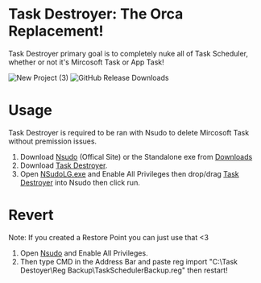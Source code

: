 # Task Destroyer: The Orca Replacement!
Task Destroyer primary goal is to completely nuke all of Task Scheduler, whether or not it's Mircosoft Task or App Task!

![New Project (3)](https://github.com/user-attachments/assets/7b18f20a-ed6f-42fc-9a28-2a8f6c1a5c94)
![GitHub Release Downloads](https://img.shields.io/github/downloads/QuakedK/Task-Destroyer/total)

# Usage
Task Destroyer is required to be ran with Nsudo to delete Mircosoft Task without premission issues.

1. Download [Nsudo](https://github.com/M2TeamArchived/NSudo/releases/download/9.0-Preview1/NSudo_9.0_Preview1_9.0.2676.0.zip) (Offical Site) or the Standalone exe from [Downloads](https://github.com/QuakedK/Task-Destroyer/raw/refs/heads/main/Downloads/NSudoLG.exe)
2. Download [Task Destroyer](https://github.com/QuakedK/Task-Destroyer/releases/download/DeleteTaskScheduler/Task-Destoyer-V1.1.bat).
3. Open [NSudoLG.exe](https://github.com/QuakedK/Task-Destroyer/raw/refs/heads/main/Downloads/NSudoLG.exe) and Enable All Privileges then drop/drag [Task Destroyer](https://github.com/QuakedK/Task-Destroyer/releases/download/DeleteTaskScheduler/Task-Destoyer-V1.1.bat) into Nsudo then click run.

# Revert
Note: If you created a Restore Point you can just use that <3

1. Open [Nsudo](https://github.com/QuakedK/Task-Destroyer/raw/refs/heads/main/Downloads/NSudoLG.exe) and Enable All Privileges.
2. Then type CMD in the Address Bar and paste reg import "C:\Task Destoyer\Reg Backup\TaskSchedulerBackup.reg" then restart!

